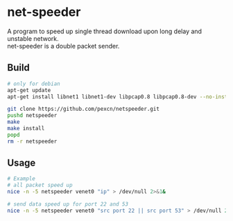 # net-speeder
A program to speed up single thread download upon long delay and unstable network.  
net-speeder is a double packet sender.  

## Build

```bash
# only for debian
apt-get update
apt-get install libnet1 libnet1-dev libpcap0.8 libpcap0.8-dev --no-install-recommends

git clone https://github.com/pexcn/netspeeder.git
pushd netspeeder
make
make install
popd
rm -r netspeeder
```

## Usage

```bash
# Example
# all packet speed up
nice -n -5 netspeeder venet0 "ip" > /dev/null 2>&1&

# send data speed up for port 22 and 53
nice -n -5 netspeeder venet0 "src port 22 || src port 53" > /dev/null 2>&1&
```
